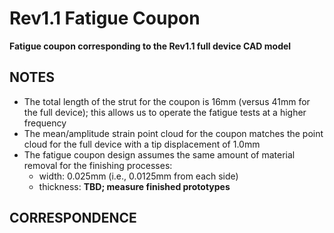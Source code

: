 # Rev1.1 Fatigue Coupon

**Fatigue coupon corresponding to the Rev1.1 full device CAD model**

NOTES
-----
* The total length of the strut for the coupon is 16mm (versus 41mm for the full device); this allows us to operate the fatigue tests at a higher frequency
* The mean/amplitude strain point cloud for the coupon matches the point cloud for the full device with a tip displacement of 1.0mm 
* The fatigue coupon design assumes the same amount of material removal for the finishing processes:
    * width: 0.025mm (i.e., 0.0125mm from each side)
    * thickness: **TBD; measure finished prototypes**

CORRESPONDENCE
--------------
